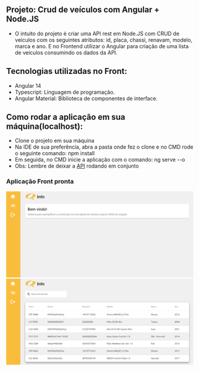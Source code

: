 ## Projeto: Crud de veículos com Angular + Node.JS

- O intuito do projeto é criar uma API rest em Node.JS com CRUD de veículos com os seguintes atributos: id, placa, chassi, renavam, modelo, marca e ano. E no Frontend utilizar o Angular para criação de uma lista de veículos consumindo os dados da API.

## Tecnologias utilizadas no Front:

- Angular 14
- Typescript: Linguagem de programação.
- Angular Material: Biblioteca de componentes de interface.

## Como rodar a aplicação em sua máquina(localhost): 

- Clone o projeto em sua máquina
- Na IDE de sua preferência, abra a pasta onde fez o clone e no CMD rode o seguinte comando: npm install
- Em seguida, no CMD inicie a aplicação com o comando: ng serve --o
- Obs: Lembre de deixar a <a href="https://github.com/Rennan-sbarros/web_vehicles_backend">API</a> rodando em conjunto 
### Aplicação Front pronta
<img src="https://github.com/Rennan-sbarros/rennan-sbarros/blob/main/Diversos/home.png"/>
<img src="https://github.com/Rennan-sbarros/rennan-sbarros/blob/main/Diversos/list.png"/>
